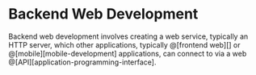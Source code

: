 # Backend Web Development

Backend web development involves creating a web service, typically an HTTP server,
which other applications, typically @[frontend web][] or @[mobile][mobile-development]
applications, can connect to via a web @[API][application-programming-interface].

